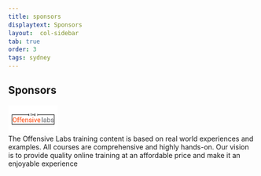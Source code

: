 ```yaml
---
title: sponsors
displaytext: Sponsors
layout:  col-sidebar
tab: true
order: 3
tags: sydney
---
```



## Sponsors
<img src="assets/images/offensive-labs.jpg" style="width:20%" class="center"> <br/>
The Offensive Labs training content is based on real world experiences and examples. All courses are comprehensive and highly hands-on. Our vision is to provide quality online training at an affordable price and make it an enjoyable experience
